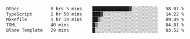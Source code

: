 <!--START_SECTION:waka-->

```txt
Other            8 hrs 5 mins    ██████████████▓░░░░░░░░░░   58.07 %
TypeScript       1 hr 58 mins    ███▓░░░░░░░░░░░░░░░░░░░░░   14.22 %
Makefile         1 hr 19 mins    ██▒░░░░░░░░░░░░░░░░░░░░░░   09.49 %
TOML             40 mins         █▒░░░░░░░░░░░░░░░░░░░░░░░   04.81 %
Blade Template   29 mins         █░░░░░░░░░░░░░░░░░░░░░░░░   03.52 %
```

<!--END_SECTION:waka-->